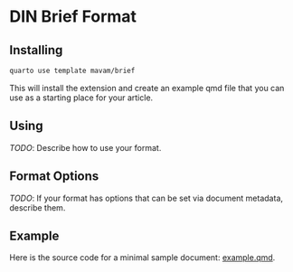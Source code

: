 # DIN Brief Format

## Installing

```bash
quarto use template mavam/brief
```

This will install the extension and create an example qmd file that you can use
as a starting place for your article.

## Using

*TODO*: Describe how to use your format.

## Format Options

*TODO*: If your format has options that can be set via document metadata,
describe them.

## Example

Here is the source code for a minimal sample document: [example.qmd](example.qmd).
